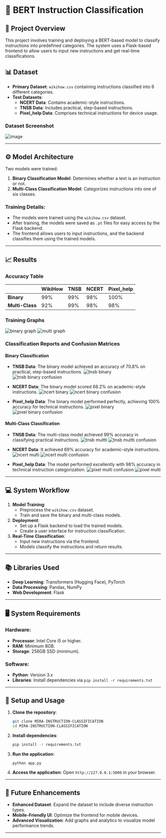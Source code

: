 # 🧠 **BERT Instruction Classification**

## 📜 **Project Overview**
This project involves training and deploying a BERT-based model to classify instructions into predefined categories. The system uses a Flask-based frontend to allow users to input new instructions and get real-time classifications.

## 📊 **Dataset**
- **Primary Dataset**: `wikihow.csv` containing instructions classified into 6 different categories.
- **Test Datasets**:
  - **NCERT Data**: Contains academic-style instructions.
  - **TNSB Data**: Includes practical, step-based instructions.
  - **Pixel_help Data**: Comprises technical instructions for device usage.

### Dataset Screenshot
![image](https://github.com/user-attachments/assets/4d6699fc-fb3f-4346-83ae-baf21cbbd7a5)


---

## ⚙️ **Model Architecture**
Two models were trained:
1. **Binary Classification Model**: Determines whether a text is an instruction or not.
2. **Multi-Class Classification Model**: Categorizes instructions into one of six classes.

### Training Details:
- The models were trained using the `wikihow.csv` dataset.
- After training, the models were saved as `.pt` files for easy access by the Flask backend.
- The frontend allows users to input instructions, and the backend classifies them using the trained models.

---

## 📈 **Results**
### Accuracy Table
|                | WikiHow | **TNSB**| **NCERT** | **Pixel_help** |
|----------------|---------|---------|-----------|----------------|
| **Binary**     |   99%   |    99%  |      98%  |        100%    |
| **Multi-Class**|   92%   |    99%  |      98%  |        98%     |

### Training Graphs
![binary graph](https://github.com/user-attachments/assets/89962a7a-9357-4253-b55c-35c5e1a54688)
![multi graph](https://github.com/user-attachments/assets/95e362c0-b092-4373-b417-027eb974be8f)


### Classification Reports and Confusion Matrices

#### **Binary Classification**
- **TNSB Data**: The binary model achieved an accuracy of 70.8% on practical, step-based instructions.
![tnsb binary](https://github.com/user-attachments/assets/c59c7663-4ca9-4b12-892d-14d17d2c4da1)
![tnsb binary confusion](https://github.com/user-attachments/assets/c8e447ea-61df-473b-8ba5-6fd562aa1ec6)

- **NCERT Data**: The binary model scored 68.2% on academic-style instructions.
  ![ncert binary](https://github.com/user-attachments/assets/aa9a402d-8c5e-46d9-a4b4-9ba85e8aad3e)
![ncert binary confusion](https://github.com/user-attachments/assets/fa2ff1e3-c13f-4f12-90c2-7a0d3aae74be)

- **Pixel_help Data**: The binary model performed perfectly, achieving 100% accuracy for technical instructions.
![pixel binary](https://github.com/user-attachments/assets/068a4858-950b-48a4-a68a-0b2d21918a1e)
![pixel binary confusion](https://github.com/user-attachments/assets/35f618e3-1e49-4ce2-b8c6-556895cb7443)

#### **Multi-Class Classification**
- **TNSB Data**: The multi-class model achieved 99% accuracy in classifying practical instructions.
  ![tnsb multti](https://github.com/user-attachments/assets/ad88fabb-fbd1-4ff2-820d-17e24224c018)
![tnsb multti confusion](https://github.com/user-attachments/assets/c6632122-e98e-4977-bab7-f77698fff24b)

- **NCERT Data**: It achieved 69% accuracy for academic-style instructions.
![ncert multi](https://github.com/user-attachments/assets/0e0980b1-057f-4afb-951d-cbbf65e873a9)
![ncert multi confusion](https://github.com/user-attachments/assets/cbc6a1d8-e8c6-48d6-93da-81450cc36e0d)

- **Pixel_help Data**: The model performed excellently with 98% accuracy in technical instruction categorization.
![pixel multi confusion](https://github.com/user-attachments/assets/66f1686f-39b8-4729-a4ca-11296a8076a8)
![pixel multi](https://github.com/user-attachments/assets/ae8a4e39-2e15-4c07-80d3-da312ffbf868)


---

## 💻 **System Workflow**
1. **Model Training**:
   - Preprocess the `wikihow.csv` dataset.
   - Train and save the binary and multi-class models.
2. **Deployment**:
   - Set up a Flask backend to load the trained models.
   - Create a user interface for instruction classification.
3. **Real-Time Classification**:
   - Input new instructions via the frontend.
   - Models classify the instructions and return results.

---

## 📚 **Libraries Used**
- **Deep Learning**: Transformers (Hugging Face), PyTorch
- **Data Processing**: Pandas, NumPy
- **Web Development**: Flask

---

## 🖥️ **System Requirements**
### Hardware:
- **Processor**: Intel Core i5 or higher.
- **RAM**: Minimum 8GB.
- **Storage**: 256GB SSD (minimum).

### Software:
- **Python**: Version 3.x
- **Libraries**: Install dependencies via `pip install -r requirements.txt`

---

## 🚀 **Setup and Usage**
1. **Clone the repository**:
   ```bash
   git clone MIRA-INSTRUCTION-CLASSIFICATION
   cd MIRA-INSTRUCTION-CLASSIFICATION
   ```
2. **Install dependencies**:
   ```bash
   pip install -r requirements.txt
   ```
3. **Run the application**:
   ```bash
   python app.py
   ```
4. **Access the application**:
   Open `http://127.0.0.1:5000` in your browser.

---

## 🔮 **Future Enhancements**
- **Enhanced Dataset**: Expand the dataset to include diverse instruction types.
- **Mobile-Friendly UI**: Optimize the frontend for mobile devices.
- **Advanced Visualization**: Add graphs and analytics to visualize model performance trends.

---

